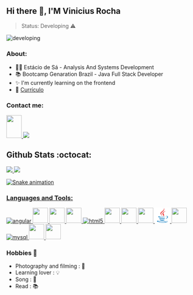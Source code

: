 ## Hi there 👋, I'M Vinicius Rocha
> Status: Developing ⚠️
<img align = "center" height="150rem" alt="developing" src="https://media.giphy.com/media/iIqmM5tTjmpOB9mpbn/giphy.gif"> 



### About: 
- 👩‍💻 Estácio de Sá - Analysis And Systems Development
- 📚 Bootcamp Genaration Brazil - Java Full Stack Developer 
- ✨ I'm currently learning on the frontend
- 📑 <a href="https://viniciusrocha.herokuapp.com/" target="_blank">Currículo
  </a>
 
### Contact me:

 <div>
  <a href="https://www.linkedin.com/in/rochaavinicius/" target="_blank"><img src="https://cdn.jsdelivr.net/gh/devicons/devicon/icons/linkedin/linkedin-original.svg" width="40" height="60" target="_blank">
  </a>
 <a href = "mailto: rochaa.vinicius@outlook.com"><img src="https://img.icons8.com/color/60/000000/ms-outlook.png" target="_blank"></a>
</div>

## Github Stats :octocat:
  <div>
  <a href="https://github.com/Rocha-Vinicius">
  <img height="160em" src="https://github-readme-stats.vercel.app/api?username=Rocha-Vinicius&show_icons=true&theme=dracula&include_all_commits=true&count_private=true"/>
  <img height="160em" src="https://github-readme-stats.vercel.app/api/top-langs/?username=Rocha-Vinicius&layout=compact&langs_count=16&theme=dracula"/>

![Snake animation](https://github.com/Rocha-Vinicius/Rocha-Vinicius/blob/output/github-contribution-grid-snake.svg)
<div>

<h3 align="left">Languages and Tools:</h3>
<div align="left"> 
  <a href="http://www.w3.org/2000/svg" target="_blank"> <img src="https://cdn.jsdelivr.net/gh/devicons/devicon/icons/angularjs/angularjs-original.svg" alt="angular"  width="40" height="40"/>
  </a>
  <a href="https://www.primefaces.org/primeng/" target="_blank"><img src="https://i0.wp.com/www.primefaces.org/wp-content/uploads/2018/05/primeng-logo.png?ssl=1"  width="40" height="40"/>
 </a>
 <a href="https://www.w3schools.com/bootstrap/" target="_blank"><img src="https://cdn.jsdelivr.net/gh/devicons/devicon/icons/bootstrap/bootstrap-plain-wordmark.svg"  width="40" height="40"/>
 </a>
  <a href="https://www.w3schools.com/ionic/" target="_blank"><img src="https://cdn.jsdelivr.net/gh/devicons/devicon/icons/ionic/ionic-original.svg" width="40" height="40"/>
  </a>
  <a href="https://www.w3.org/html/" target="_blank"> <img src="https://cdn.jsdelivr.net/gh/devicons/devicon/icons/html5/html5-original-wordmark.svg" alt="html5"     width="40" height="40"/>
  </a>  
  <a href="https://www.w3schools.com/css/" target="_blank"> <img src="https://cdn.jsdelivr.net/gh/devicons/devicon/icons/css3/css3-original-wordmark.svg" width="40" height="40"/>
  </a>
  <a href="https://developer.mozilla.org/en-US/docs/Web/JavaScript" target="_blank"> <img src="https://cdn.jsdelivr.net/gh/devicons/devicon/icons/typescript/typescript-original.svg" width="40" height="40"/>
  </a>
  <a href="https://developer.mozilla.org/en-US/docs/Web/JavaScript" target="_blank"> <img src="https://cdn.jsdelivr.net/gh/devicons/devicon/icons/javascript/javascript-original.svg" width="40" height="40"/>
  </a>
  <a href="https://www.java.com" target="_blank"> <img src="https://raw.githubusercontent.com/devicons/devicon/master/icons/java/java-original.svg" alt="java" width="40" height="40"/> 
  </a> 
  <a href="https://www.w3spoint.com/spring-tutorial/" target="_blank"><img src="https://cdn.jsdelivr.net/gh/devicons/devicon/icons/spring/spring-original.svg" width="40" height="40"/> 
  </a>
  <a href="https://www.mysql.com/" target="_blank"> <img src="https://cdn.jsdelivr.net/gh/devicons/devicon/icons/mysql/mysql-original-wordmark.svg" alt="mysql"  width="40" height="40"/>
  </a> 
  <a href="https://docs.github.com/pt" target="_blank"> <img src="https://cdn.jsdelivr.net/gh/devicons/devicon/icons/github/github-original-wordmark.svg" width="40" height="40"/> 
  </a>
  <a href="https://git-scm.com/doc" target="_blank"> <img src="https://cdn.jsdelivr.net/gh/devicons/devicon/icons/git/git-original.svg" width="40" height="40"/>
  </a>
</div>


### Hobbies :jack_o_lantern:
* Photography and filming : 🎥
* Learning lover : 💡
* Song : 🎸
* Read : 📚
